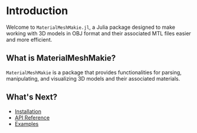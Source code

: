 # Introduction

Welcome to `MaterialMeshMakie.jl`, a Julia package designed to make working with 3D models in OBJ format and their associated MTL files easier and more efficient.

## What is MaterialMeshMakie?

`MaterialMeshMakie` is a package that provides functionalities for parsing, manipulating, and visualizing 3D models and their associated materials. 

## What's Next?

- [Installation](installation.md)
- [API Reference](api_reference.md)
- [Examples](examples.md)
